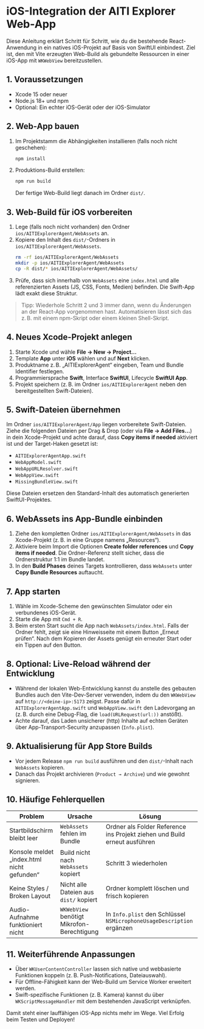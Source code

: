 # iOS-Integration der AITI Explorer Web-App

Diese Anleitung erklärt Schritt für Schritt, wie du die bestehende React-Anwendung in ein natives iOS-Projekt auf Basis von SwiftUI einbindest. Ziel ist, den mit Vite erzeugten Web-Build als gebundelte Ressourcen in einer iOS-App mit `WKWebView` bereitzustellen.

## 1. Voraussetzungen

- Xcode 15 oder neuer
- Node.js 18+ und npm
- Optional: Ein echter iOS-Gerät oder der iOS-Simulator

## 2. Web-App bauen

1. Im Projektstamm die Abhängigkeiten installieren (falls noch nicht geschehen):
   ```bash
   npm install
   ```
2. Produktions-Build erstellen:
   ```bash
   npm run build
   ```
   Der fertige Web-Build liegt danach im Ordner `dist/`.

## 3. Web-Build für iOS vorbereiten

1. Lege (falls noch nicht vorhanden) den Ordner `ios/AITIExplorerAgent/WebAssets` an.
2. Kopiere den Inhalt des `dist/`-Ordners in `ios/AITIExplorerAgent/WebAssets`.
   ```bash
   rm -rf ios/AITIExplorerAgent/WebAssets
   mkdir -p ios/AITIExplorerAgent/WebAssets
   cp -R dist/* ios/AITIExplorerAgent/WebAssets/
   ```
3. Prüfe, dass sich innerhalb von `WebAssets` eine `index.html` und alle referenzierten Assets (JS, CSS, Fonts, Medien) befinden. Die Swift-App lädt exakt diese Struktur.

> Tipp: Wiederhole Schritt 2 und 3 immer dann, wenn du Änderungen an der React-App vorgenommen hast. Automatisieren lässt sich das z. B. mit einem npm-Skript oder einem kleinen Shell-Skript.

## 4. Neues Xcode-Projekt anlegen

1. Starte Xcode und wähle **File → New → Project…**
2. Template **App** unter **iOS** wählen und auf **Next** klicken.
3. Produktname z. B. „AITIExplorerAgent“ eingeben, Team und Bundle Identifier festlegen.
4. Programmiersprache **Swift**, Interface **SwiftUI**, Lifecycle **SwiftUI App**.
5. Projekt speichern (z. B. im Ordner `ios/AITIExplorerAgent` neben den bereitgestellten Swift-Dateien).

## 5. Swift-Dateien übernehmen

Im Ordner `ios/AITIExplorerAgent/App` liegen vorbereitete Swift-Dateien. Ziehe die folgenden Dateien per Drag & Drop (oder via **File → Add Files…**) in dein Xcode-Projekt und achte darauf, dass **Copy items if needed** aktiviert ist und der Target-Haken gesetzt ist:

- `AITIExplorerAgentApp.swift`
- `WebAppModel.swift`
- `WebAppURLResolver.swift`
- `WebAppView.swift`
- `MissingBundleView.swift`

Diese Dateien ersetzen den Standard-Inhalt des automatisch generierten SwiftUI-Projektes.

## 6. WebAssets ins App-Bundle einbinden

1. Ziehe den kompletten Ordner `ios/AITIExplorerAgent/WebAssets` in das Xcode-Projekt (z. B. in eine Gruppe namens „Resources“).
2. Aktiviere beim Import die Optionen **Create folder references** und **Copy items if needed**. Die Ordner-Referenz stellt sicher, dass die Ordnerstruktur 1:1 im Bundle landet.
3. In den **Build Phases** deines Targets kontrollieren, dass `WebAssets` unter **Copy Bundle Resources** auftaucht.

## 7. App starten

1. Wähle im Xcode-Scheme den gewünschten Simulator oder ein verbundenes iOS-Gerät.
2. Starte die App mit `Cmd + R`.
3. Beim ersten Start sucht die App nach `WebAssets/index.html`. Falls der Ordner fehlt, zeigt sie eine Hinweisseite mit einem Button „Erneut prüfen“. Nach dem Kopieren der Assets genügt ein erneuter Start oder ein Tippen auf den Button.

## 8. Optional: Live-Reload während der Entwicklung

- Während der lokalen Web-Entwicklung kannst du anstelle des gebauten Bundles auch den Vite-Dev-Server verwenden, indem du den `WKWebView` auf `http://<deine-ip>:5173` zeigst. Passe dafür in `AITIExplorerAgentApp.swift` und `WebAppView.swift` den Ladevorgang an (z. B. durch eine Debug-Flag, die `load(URLRequest(url:))` anstößt).
- Achte darauf, das Laden unsicherer (http) Inhalte auf echten Geräten über App-Transport-Security anzupassen (`Info.plist`).

## 9. Aktualisierung für App Store Builds

- Vor jedem Release `npm run build` ausführen und den `dist/`-Inhalt nach `WebAssets` kopieren.
- Danach das Projekt archivieren (`Product → Archive`) und wie gewohnt signieren.

## 10. Häufige Fehlerquellen

| Problem | Ursache | Lösung |
| --- | --- | --- |
| Startbildschirm bleibt leer | `WebAssets` fehlen im Bundle | Ordner als Folder Reference ins Projekt ziehen und Build erneut ausführen |
| Konsole meldet „index.html nicht gefunden“ | Build nicht nach `WebAssets` kopiert | Schritt 3 wiederholen |
| Keine Styles / Broken Layout | Nicht alle Dateien aus `dist/` kopiert | Ordner komplett löschen und frisch kopieren |
| Audio-Aufnahme funktioniert nicht | `WKWebView` benötigt Mikrofon-Berechtigung | In `Info.plist` den Schlüssel `NSMicrophoneUsageDescription` ergänzen |

## 11. Weiterführende Anpassungen

- Über `WKUserContentController` lassen sich native und webbasierte Funktionen koppeln (z. B. Push-Notifications, Dateiauswahl).
- Für Offline-Fähigkeit kann der Web-Build um Service Worker erweitert werden.
- Swift-spezifische Funktionen (z. B. Kamera) kannst du über `WKScriptMessageHandler` mit dem bestehenden JavaScript verknüpfen.

Damit steht einer lauffähigen iOS-App nichts mehr im Wege. Viel Erfolg beim Testen und Deployen!
